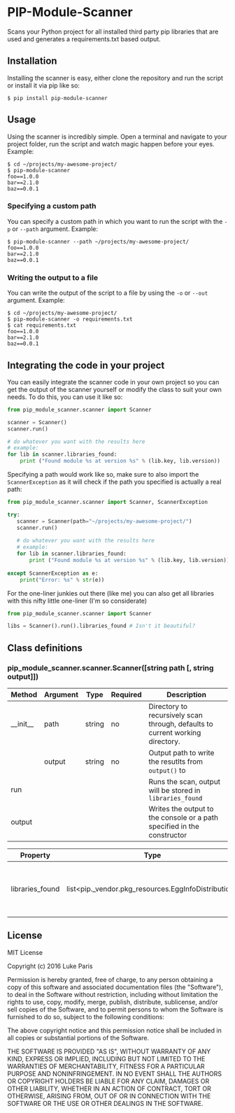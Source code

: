 # PIP-Module-Scanner
Scans your Python project for all installed third party pip libraries that are used and generates a requirements.txt based output.

## Installation
Installing the scanner is easy, either clone the repository and run the script or install it via pip like so:

```shell
$ pip install pip-module-scanner
```

## Usage
Using the scanner is incredibly simple. Open a terminal and navigate to your project folder, run the script and watch magic happen before your eyes. Example:

```shell
$ cd ~/projects/my-awesome-project/
$ pip-module-scanner
foo==1.0.0
bar==2.1.0
baz==0.0.1
```    

### Specifying a custom path
You can specify a custom path in which you want to run the script with the `-p` or `--path` argument. Example:

```shell
$ pip-module-scanner --path ~/projects/my-awesome-project/
foo==1.0.0 
bar==2.1.0
baz==0.0.1
```

### Writing the output to a file
You can write the output of the script to a file by using the `-o` or `--out` argument. Example:

```shell
$ cd ~/projects/my-awesome-project/
$ pip-module-scanner -o requirements.txt
$ cat requirements.txt
foo==1.0.0
bar==2.1.0
baz==0.0.1
```

## Integrating the code in your project
You can easily integrate the scanner code in your own project so you can get the output of the scanner yourself or modify the class to suit your own needs. To do this, you can use it like so:

```python
from pip_module_scanner.scanner import Scanner

scanner = Scanner()
scanner.run()

# do whatever you want with the results here
# example:
for lib in scanner.libraries_found:
    print ("Found module %s at version %s" % (lib.key, lib.version))
```

Specifying a path would work like so, make sure to also import the `ScannerException` as it will check if the path you specified is actually a real path:

```python
from pip_module_scanner.scanner import Scanner, ScannerException

try:
   scanner = Scanner(path="~/projects/my-awesome-project/")
   scanner.run()
   
   # do whatever you want with the results here
   # example:
   for lib in scanner.libraries_found:
       print ("Found module %s at version %s" % (lib.key, lib.version))
   
except ScannerException as e:
    print("Error: %s" % str(e))
```

For the one-liner junkies out there (like me) you can also get all libraries with this nifty little one-liner (I'm so considerate)

```python
from pip_module_scanner.scanner import Scanner

libs = Scanner().run().libraries_found # Isn't it beautiful?
```

## Class definitions

### pip_module_scanner.scanner.Scanner([string path [, string output]])

| Method              | Argument | Type    | Required | Description                                          |
| ------------------- | -------- | ------- | -------- | ---------------------------------------------------- |
| \_\_init\_\_        | path     | string  | no       | Directory to recursively scan through, defaults to current working directory. |
|                     | output   | string  | no       | Output path to write the resutlts from `output()` to |
| run                 |          |         |          | Runs the scan, output will be stored in `libraries_found` |
| output              |          |         |          | Writes the output to the console or a path specified in the constructor |


| Property            | Type                                                | Description  |
| ------------------- | --------------------------------------------------- | ------------ |
| libraries_found     | list<pip._vendor.pkg_resources.EggInfoDistribution> | List of all found pip libraries in your project, result from `Scanner.run()`.


## License
MIT License

Copyright (c) 2016 Luke Paris

Permission is hereby granted, free of charge, to any person obtaining a copy
of this software and associated documentation files (the "Software"), to deal
in the Software without restriction, including without limitation the rights
to use, copy, modify, merge, publish, distribute, sublicense, and/or sell
copies of the Software, and to permit persons to whom the Software is
furnished to do so, subject to the following conditions:

The above copyright notice and this permission notice shall be included in all
copies or substantial portions of the Software.

THE SOFTWARE IS PROVIDED "AS IS", WITHOUT WARRANTY OF ANY KIND, EXPRESS OR
IMPLIED, INCLUDING BUT NOT LIMITED TO THE WARRANTIES OF MERCHANTABILITY,
FITNESS FOR A PARTICULAR PURPOSE AND NONINFRINGEMENT. IN NO EVENT SHALL THE
AUTHORS OR COPYRIGHT HOLDERS BE LIABLE FOR ANY CLAIM, DAMAGES OR OTHER
LIABILITY, WHETHER IN AN ACTION OF CONTRACT, TORT OR OTHERWISE, ARISING FROM,
OUT OF OR IN CONNECTION WITH THE SOFTWARE OR THE USE OR OTHER DEALINGS IN THE
SOFTWARE.
